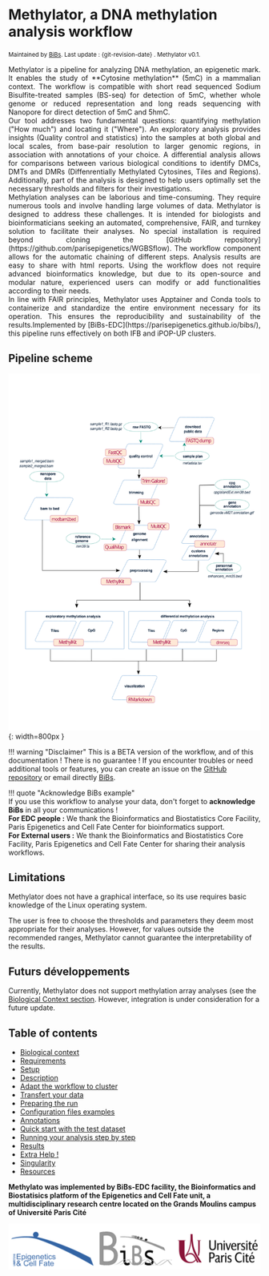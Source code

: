 # Methylator, a DNA methylation analysis workflow

<small>Maintained by [BiBs](mailto:bibsATparisepigenetics.com). Last update : {git-revision-date} . Methylator v0.1. </small>  


<div style="text-align: justify">
Methylator is a pipeline for analyzing DNA methylation, an epigenetic mark. It enables the study of **Cytosine methylation** (5mC) in a mammalian context. The workflow is compatible with short read sequenced Sodium Bisulfite-treated samples (BS-seq) for detection of 5mC, whether whole genome or reduced representation and long reads sequencing with Nanopore for direct detection of 5mC and 5hmC.    
</div>

<div style="text-align: justify">
Our tool addresses two fundamental questions: quantifying methylation ("How much") and locating it ("Where"). An exploratory analysis provides insights (Quality control and statistics) into the samples at both global and local scales, from base-pair resolution to larger genomic regions, in association with annotations of your choice. A differential analysis allows for comparisons between various biological conditions to identify DMCs, DMTs and DMRs (Diffenrentially Methylated Cytosines, Tiles and Regions). Additionally, part of the analysis is designed to help users optimally set the necessary thresholds and filters for their investigations.    
</div>

<div style="text-align: justify">
Methylation analyses can be laborious and time-consuming. They require numerous tools and involve handling large volumes of data. Methylator is designed to address these challenges. It is intended for biologists and bioinformaticians seeking an automated, comprehensive, FAIR, and turnkey solution to facilitate their analyses. No special installation is required beyond cloning the [GitHub repository](https://github.com/parisepigenetics/WGBSflow). The workflow component allows for the automatic chaining of different steps. Analysis results are easy to share with html reports. Using the workflow does not require advanced bioinformatics knowledge, but due to its open-source and modular nature, experienced users can modify or add functionalities according to their needs.    
</div>

<div style="text-align: justify">
In line with FAIR principles, Methylator uses Apptainer and Conda tools to containerize and standardize the entire environment necessary for its operation. This ensures the reproducibility and sustainability of the results.Implemented by [BiBs-EDC](https://parisepigenetics.github.io/bibs/), this pipeline runs effectively on both IFB and iPOP-UP clusters.    
</div>


## Pipeline scheme 
![Methylator Schema](img/poster_methylator.svg){: width=800px }

!!! warning "Disclaimer" 
    This is a BETA version of the workflow, and of this documentation !     There is no guarantee ! If you encounter troubles or need additional tools or features, you can create an issue on the [GitHub repository](https://github.com/parisepigenetics/WGBSflow/issues) or email directly [BiBs](mailto:bibsATparisepigenetics.com).

!!! quote "Acknowledge BiBs example"   
    If you use this workflow to analyse your data, don't forget to **acknowledge BiBs** in all your communications !    
    **For EDC people :** We thank the Bioinformatics and Biostatistics Core Facility, Paris Epigenetics and Cell Fate Center for bioinformatics support.   
    **For External users :** We thank the Bioinformatics and Biostatistics Core Facility, Paris Epigenetics and Cell Fate Center for sharing their analysis workflows.


## Limitations

Methylator does not have a graphical interface, so its use requires basic knowledge of the Linux operating system.

The user is free to choose the thresholds and parameters they deem most appropriate for their analyses. However, for values outside the recommended ranges, Methylator cannot guarantee the interpretability of the results.


## Futurs développements    

Currently, Methylator does not support methylation array analyses (see the [Biological Context section](biological_context.md). However, integration is under consideration for a future update.


## Table of contents    
- [Biological context](biological_context.md)
- [Requirements](before_start.md)
- [Setup](installation.md)
- [Description](description.md)
- [Adapt the workflow to cluster](adapt_cluster.md)
- [Transfert your data](transfert_data.md)
- [Preparing the run](preparing_run.md) 
- [Configuration files examples](configuration_file_example.md)
- [Annotations](annotations.md)
- [Quick start with the test dataset](quick_start.md)
- [Running your analysis step by step](running.md)
- [Results](results.md)
- [Extra Help !](extra_help.md)
- [Singularity](singularity_image.md)
- [Resources](resources.md)


**Methylato was implemented by BiBs-EDC facility, the Bioinformatics and Biostatisics platform of the Epigenetics and Cell Fate unit, a multidisciplinary research centre located on the Grands Moulins campus of Université Paris Cité** 

![logos](img/logos.png)







